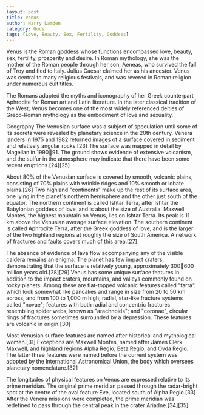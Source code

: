 ```yaml
---
layout: post
title: Venus
author: Harry Lamden
category: Gods
tags: [Love, Beauty, Sex, Fertility, Goddess]
---
```

Venus is the Roman goddess whose functions encompassed love, beauty, sex, fertility, prosperity and desire. In Roman mythology, she was the mother of the Roman people through her son, Aeneas, who survived the fall of Troy and fled to Italy. Julius Caesar claimed her as his ancestor. Venus was central to many religious festivals, and was revered in Roman religion under numerous cult titles.

The Romans adapted the myths and iconography of her Greek counterpart Aphrodite for Roman art and Latin literature. In the later classical tradition of the West, Venus becomes one of the most widely referenced deities of Greco-Roman mythology as the embodiment of love and sexuality.

Geography
The Venusian surface was a subject of speculation until some of its secrets were revealed by planetary science in the 20th century. Venera landers in 1975 and 1982 returned images of a surface covered in sediment and relatively angular rocks.[23] The surface was mapped in detail by Magellan in 199091. The ground shows evidence of extensive volcanism, and the sulfur in the atmosphere may indicate that there have been some recent eruptions.[24][25]

About 80% of the Venusian surface is covered by smooth, volcanic plains, consisting of 70% plains with wrinkle ridges and 10% smooth or lobate plains.[26] Two highland "continents" make up the rest of its surface area, one lying in the planet's northern hemisphere and the other just south of the equator. The northern continent is called Ishtar Terra, after Ishtar the Babylonian goddess of love, and is about the size of Australia. Maxwell Montes, the highest mountain on Venus, lies on Ishtar Terra. Its peak is 11 km above the Venusian average surface elevation. The southern continent is called Aphrodite Terra, after the Greek goddess of love, and is the larger of the two highland regions at roughly the size of South America. A network of fractures and faults covers much of this area.[27]

The absence of evidence of lava flow accompanying any of the visible caldera remains an enigma. The planet has few impact craters, demonstrating that the surface is relatively young, approximately 300600 million years old.[28][29] Venus has some unique surface features in addition to the impact craters, mountains, and valleys commonly found on rocky planets. Among these are flat-topped volcanic features called "farra", which look somewhat like pancakes and range in size from 20 to 50 km across, and from 100 to 1,000 m high; radial, star-like fracture systems called "novae"; features with both radial and concentric fractures resembling spider webs, known as "arachnoids"; and "coronae", circular rings of fractures sometimes surrounded by a depression. These features are volcanic in origin.[30]

Most Venusian surface features are named after historical and mythological women.[31] Exceptions are Maxwell Montes, named after James Clerk Maxwell, and highland regions Alpha Regio, Beta Regio, and Ovda Regio. The latter three features were named before the current system was adopted by the International Astronomical Union, the body which oversees planetary nomenclature.[32]

The longitudes of physical features on Venus are expressed relative to its prime meridian. The original prime meridian passed through the radar-bright spot at the centre of the oval feature Eve, located south of Alpha Regio.[33] After the Venera missions were completed, the prime meridian was redefined to pass through the central peak in the crater Ariadne.[34][35]